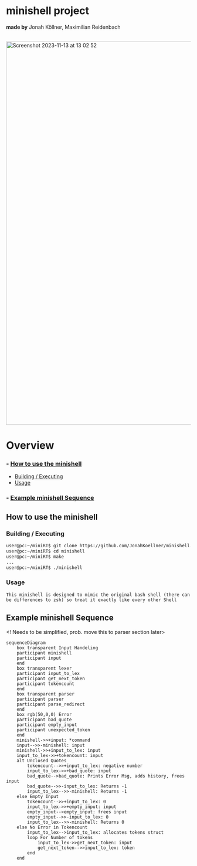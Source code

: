 # minishell project

**made by** Jonah Köllner, Maximilian Reidenbach

<br>
<img width="1047" alt="Screenshot 2023-11-13 at 13 02 52" src="https://github.com/JonahKoellner/minishell/assets/33061141/ae85c0c6-24fc-4a3c-a0bb-a8d48ce0e8b4">


# Overview
### - [How to use the minishell](#how-to-use-the-minishell)
- [Building / Executing](#building--executing)
- [Usage](#Usage)

### - [Example minishell Sequence](#example-minishell-sequence)


## How to use the minishell

### Building / Executing
```bash
user@pc:~/miniRT$ git clone https://github.com/JonahKoellner/minishell.git
user@pc:~/miniRT$ cd minishell
user@pc:~/miniRT$ make
...
user@pc:~/miniRT$ ./minishell
```
### Usage
``` This minishell is designed to mimic the original bash shell (there can be differences to zsh) so treat it exactly like every other Shell ```

## Example minishell Sequence
<! Needs to be simplified, prob. move this to parser section later>

```mermaid
sequenceDiagram
	box transparent Input Handeling
	participant minishell
	participant input
	end
	box transparent lexer
	participant input_to_lex
	participant get_next_token
	participant tokencount
	end
	box transparent parser
	participant parser
	participant parse_redirect
	end
	box rgb(50,0,0) Error
	participant bad_quote
	participant empty_input
	participant unexpected_token
	end
	minishell->>+input: *command
	input-->>-minishell: input
	minishell->>+input_to_lex: input
	input_to_lex->>+tokencount: input
	alt Unclosed Quotes
		tokencount-->>+input_to_lex: negative number
		input_to_lex->>+bad_quote: input
		bad_quote-->bad_quote: Prints Error Msg, adds history, frees input
		bad_quote-->>-input_to_lex: Returns -1
		input_to_lex-->>-minishell: Returns -1
	else Empty Input
		tokencount-->>+input_to_lex: 0
		input_to_lex->>+empty_input: input
		empty_input-->empty_input: frees input
		empty_input-->>-input_to_lex: 0
		input_to_lex-->>-minishell: Returns 0
	else No Error in Tokencount
		input_to_lex-->input_to_lex: allocates tokens struct
		loop For Number of tokens
			input_to_lex->>get_next_token: input
			get_next_token-->>input_to_lex: token
		end
	end
```

